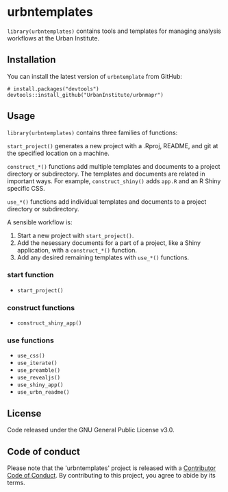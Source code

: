 
urbntemplates
=============

`library(urbntemplates)` contains tools and templates for managing analysis workflows at the Urban Institute.

Installation
------------

You can install the latest version of `urbntemplate` from GitHub:

    # install.packages("devtools")
    devtools::install_github("UrbanInstitute/urbnmapr")

Usage
-----

`library(urbntemplates)` contains three families of functions:

`start_project()` generates a new project with a .Rproj, README, and git at the specified location on a machine.

`construct_*()` functions add multiple templates and documents to a project directory or subdirectory. The templates and documents are related in important ways. For example, `construct_shiny()` adds `app.R` and an R Shiny specific CSS.

`use_*()` functions add individual templates and documents to a project directory or subdirectory.

A sensible workflow is:

1.  Start a new project with `start_project()`.
2.  Add the nesessary documents for a part of a project, like a Shiny application, with a `construct_*()` function.
3.  Add any desired remaining templates with `use_*()` functions.

### start function

-   `start_project()`

### construct functions

-   `construct_shiny_app()`

### use functions

-   `use_css()`
-   `use_iterate()`
-   `use_preamble()`
-   `use_revealjs()`
-   `use_shiny_app()`
-   `use_urbn_readme()`

License
-------

Code released under the GNU General Public License v3.0.

Code of conduct
---------------

Please note that the 'urbntemplates' project is released with a [Contributor Code of Conduct](CODE_OF_CONDUCT.md). By contributing to this project, you agree to abide by its terms.
